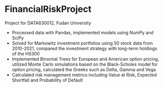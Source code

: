 # FinancialRiskProject
Project for DATA630012, Fudan University
* Processed data with Pandas, implemented models using NumPy and SciPy
* Solved for Markowitz investment portfolios using 50 stock data from 2010-2021, compared the investment strategy with long-term holdings of the HS300
* Implemented Binomial Trees for European and American option pricing, utilized Monte Carlo simulations based on the Black-Scholes model for option pricing, calculated the Greeks such as Delta, Gamma and Vega
* Calculated risk management metrics including Value at Risk, Expected Shortfall and Probability of Default

